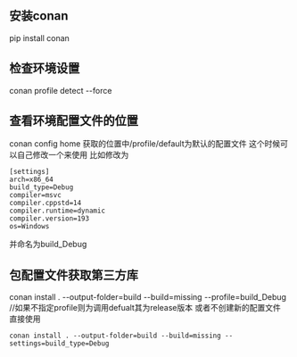 ## 安装conan
pip install conan
## 检查环境设置
conan profile detect --force
## 查看环境配置文件的位置
conan config home 获取的位置中/profile/default为默认的配置文件 这个时候可以自己修改一个来使用 比如修改为
```
[settings]
arch=x86_64
build_type=Debug
compiler=msvc
compiler.cppstd=14
compiler.runtime=dynamic
compiler.version=193
os=Windows
```
并命名为build_Debug

## 包配置文件获取第三方库
conan install . --output-folder=build --build=missing --profile=build_Debug  //如果不指定profile则为调用defualt其为release版本
或者不创建新的配置文件 直接使用
```
conan install . --output-folder=build --build=missing --settings=build_type=Debug
```
